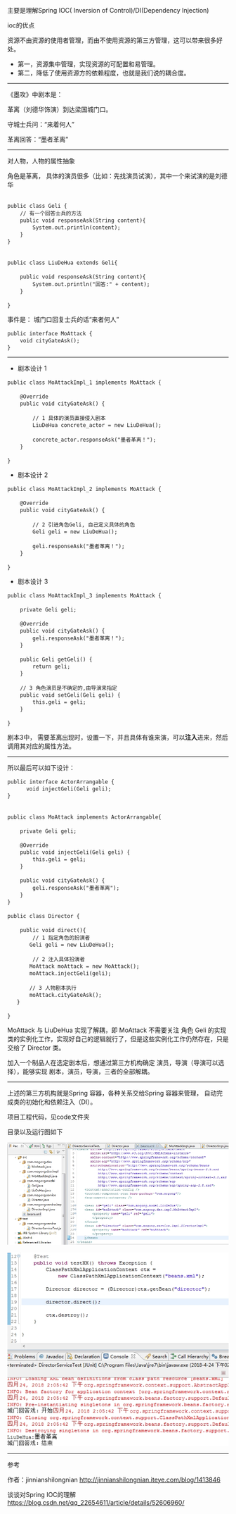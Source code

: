 主要是理解Spring IOC( Inversion of Control)/DI(Dependency Injection)

ioc的优点

资源不由资源的使用者管理，而由不使用资源的第三方管理，这可以带来很多好处。
* 第一，资源集中管理，实现资源的可配置和易管理。
* 第二，降低了使用资源方的依赖程度，也就是我们说的耦合度。

---

《墨攻》中剧本是：

革离（刘德华饰演）到达梁国城门口。

守城士兵问：“来着何人”

革离回答：“墨者革离” 

-----

对人物，人物的属性抽象

角色是革离， 具体的演员很多（比如：先找演员试演），其中一个来试演的是刘德华
```

public class Geli {
    // 有一个回答士兵的方法
	public void responseAsk(String content){
		System.out.println(content);
	}
}


public class LiuDeHua extends Geli{
	
	public void responseAsk(String content){
		System.out.println("回答:" + content);
	}
	
}
```

事件是： 城门口回复士兵的话“来者何人”
```
public interface MoAttack {
	void cityGateAsk();
}
```

----

* 剧本设计 1 

```
public class MoAttackImpl_1 implements MoAttack {

	@Override
	public void cityGateAsk() {
		
		// 1 具体的演员直接侵入剧本
		LiuDeHua concrete_actor = new LiuDeHua();
		
		concrete_actor.responseAsk("墨者革离！");
	}

}
```

* 剧本设计 2

```
public class MoAttackImpl_2 implements MoAttack {

	@Override
	public void cityGateAsk() {
		
		// 2 引进角色Geli, 自己定义具体的角色
		Geli geli = new LiuDeHua();
		
		geli.responseAsk("墨者革离！");
	}

}
```


* 剧本设计 3

```
public class MoAttackImpl_3 implements MoAttack {

	private Geli geli;
	
	@Override
	public void cityGateAsk() {		
		geli.responseAsk("墨者革离！");
	}

	public Geli getGeli() {
		return geli;
	}

	// 3 角色演员是不确定的,由导演来指定
	public void setGeli(Geli geli) {
		this.geli = geli;
	}

}
```


剧本3中， 需要革离出现时，设置一下，并且具体有谁来演，可以**注入**进来，然后调用其对应的属性方法。

----

所以最后可以如下设计：

```
public interface ActorArrangable {
	  void injectGeli(Geli geli);  
}


public class MoAttack implements ActorArrangable{

	private Geli geli;  
	 
	@Override
	public void injectGeli(Geli geli) {
		this.geli = geli;
	}
	
	public void cityGateAsk() {  
        geli.responseAsk("墨者革离");  
    }  
}

public class Director {
	
	public void direct(){  
        // 1 指定角色的扮演者  
       Geli geli = new LiuDeHua();    
  
        // 2 注入具体扮演者
       MoAttack moAttack = new MoAttack();
       moAttack.injectGeli(geli);
       
       // 3 人物剧本执行
       moAttack.cityGateAsk();
   }  
	
}
```

MoAttack 与 LiuDeHua 实现了解耦，即 MoAttack 不需要关注 角色 Geli 的实现类的实例化工作，实现好自己的逻辑就行了，但是这些实例化工作仍然存在，只是交给了 Director 类。

加入一个制品人在选定剧本后，想通过第三方机构确定 演员，导演（导演可以选择），能够实现 剧本，演员，导演，三者的全部解耦。

----

上述的第三方机构就是Spring 容器，各种关系交给Spring 容器来管理， 自动完成类的初始化和依赖注入（DI）。


项目工程代码，见code文件夹

目录以及运行图如下

![](./imgs/peizhi.jpg)

![](./imgs/rs.jpg)

----

参考

作者：jinnianshilongnian
http://jinnianshilongnian.iteye.com/blog/1413846

谈谈对Spring IOC的理解
https://blog.csdn.net/qq_22654611/article/details/52606960/
